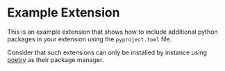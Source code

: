 # Example Extension

This is an example extension that shows how to include additional python packages in your extension
using the `pyproject.toml` file.

Consider that such extensions can only be installed by instance using
[poetry](https://docs.lnbits.org/guide/installation.html#option-1-recommended-poetry) as their package manager. 
